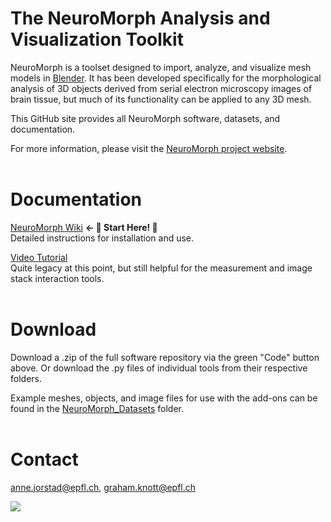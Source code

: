 # The NeuroMorph Analysis and Visualization Toolkit

NeuroMorph is a toolset designed to import, analyze, and visualize mesh models in [Blender](https://www.blender.org/). It has been developed specifically for the morphological analysis of 3D objects derived from serial electron microscopy images of brain tissue, but much of its functionality can be applied to any 3D mesh.    

This GitHub site provides all NeuroMorph software, datasets, and documentation.  

For more information, please visit the [NeuroMorph project website](http://neuromorph.epfl.ch).
<br><br>


# Documentation

[NeuroMorph Wiki](https://github.com/NeuroMorph-EPFL/NeuroMorph/wiki) <b>&larr; &#x1F536; Start Here! &#x1F536;</b>  
Detailed instructions for installation and use.

[Video Tutorial](https://www.youtube.com/watch?v=CVkcYjWgceM&vq=hd720)  
Quite legacy at this point, but still helpful for the measurement and image stack interaction tools.  
<br>


# Download

Download a .zip of the full software repository via the green "Code" button above.  Or download the .py files of individual tools from their respective folders.

Example meshes, objects, and image files for use with the add-ons can be found in the [NeuroMorph_Datasets](NeuroMorph_Datasets) folder.
<br><br>


# Contact
<anne.jorstad@epfl.ch>, <graham.knott@epfl.ch>  

[![](https://ga-beacon.appspot.com/UA-99596205-1/NeuroMorph?pixel)](https://github.com/NeuroMorph-EPFL/NeuroMorph)
